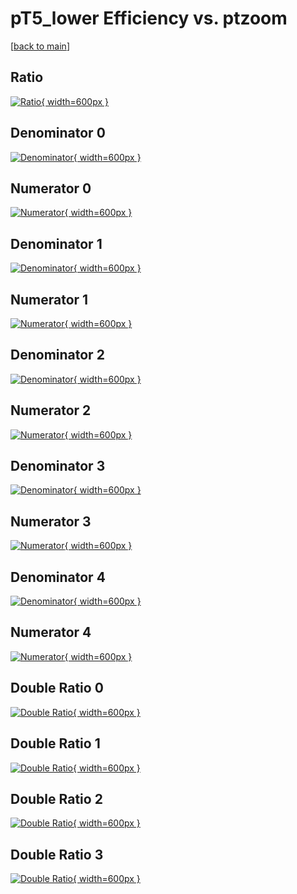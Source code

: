 # pT5_lower Efficiency vs. ptzoom

[[back to main](./)]



## Ratio

[![Ratio](../mtv/var/pT5_lower_vtr_11_0_eff_ptzoom.png){ width=600px }](../mtv/var/pT5_lower_vtr_11_0_eff_ptzoom.pdf)

## Denominator 0

[![Denominator](../mtv/den/pT5_lower_vtr_11_0_eff_ptzoom_den0.png){ width=600px }](../mtv/den/pT5_lower_vtr_11_0_eff_ptzoom_den0.pdf)

## Numerator 0

[![Numerator](../mtv/num/pT5_lower_vtr_11_0_eff_ptzoom_num0.png){ width=600px }](../mtv/num/pT5_lower_vtr_11_0_eff_ptzoom_num0.pdf)

## Denominator 1

[![Denominator](../mtv/den/pT5_lower_vtr_11_0_eff_ptzoom_den1.png){ width=600px }](../mtv/den/pT5_lower_vtr_11_0_eff_ptzoom_den1.pdf)

## Numerator 1

[![Numerator](../mtv/num/pT5_lower_vtr_11_0_eff_ptzoom_num1.png){ width=600px }](../mtv/num/pT5_lower_vtr_11_0_eff_ptzoom_num1.pdf)

## Denominator 2

[![Denominator](../mtv/den/pT5_lower_vtr_11_0_eff_ptzoom_den2.png){ width=600px }](../mtv/den/pT5_lower_vtr_11_0_eff_ptzoom_den2.pdf)

## Numerator 2

[![Numerator](../mtv/num/pT5_lower_vtr_11_0_eff_ptzoom_num2.png){ width=600px }](../mtv/num/pT5_lower_vtr_11_0_eff_ptzoom_num2.pdf)

## Denominator 3

[![Denominator](../mtv/den/pT5_lower_vtr_11_0_eff_ptzoom_den3.png){ width=600px }](../mtv/den/pT5_lower_vtr_11_0_eff_ptzoom_den3.pdf)

## Numerator 3

[![Numerator](../mtv/num/pT5_lower_vtr_11_0_eff_ptzoom_num3.png){ width=600px }](../mtv/num/pT5_lower_vtr_11_0_eff_ptzoom_num3.pdf)

## Denominator 4

[![Denominator](../mtv/den/pT5_lower_vtr_11_0_eff_ptzoom_den4.png){ width=600px }](../mtv/den/pT5_lower_vtr_11_0_eff_ptzoom_den4.pdf)

## Numerator 4

[![Numerator](../mtv/num/pT5_lower_vtr_11_0_eff_ptzoom_num4.png){ width=600px }](../mtv/num/pT5_lower_vtr_11_0_eff_ptzoom_num4.pdf)

## Double Ratio 0

[![Double Ratio](../mtv/ratio/pT5_lower_vtr_11_0_eff_ptzoom_ratio0.png){ width=600px }](../mtv/ratio/pT5_lower_vtr_11_0_eff_ptzoom_ratio0.pdf)

## Double Ratio 1

[![Double Ratio](../mtv/ratio/pT5_lower_vtr_11_0_eff_ptzoom_ratio1.png){ width=600px }](../mtv/ratio/pT5_lower_vtr_11_0_eff_ptzoom_ratio1.pdf)

## Double Ratio 2

[![Double Ratio](../mtv/ratio/pT5_lower_vtr_11_0_eff_ptzoom_ratio2.png){ width=600px }](../mtv/ratio/pT5_lower_vtr_11_0_eff_ptzoom_ratio2.pdf)

## Double Ratio 3

[![Double Ratio](../mtv/ratio/pT5_lower_vtr_11_0_eff_ptzoom_ratio3.png){ width=600px }](../mtv/ratio/pT5_lower_vtr_11_0_eff_ptzoom_ratio3.pdf)


